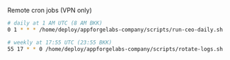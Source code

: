 Remote cron jobs (VPN only)

```sh
# daily at 1 AM UTC (8 AM BKK)
0 1 * * * /home/deploy/appforgelabs-company/scripts/run-ceo-daily.sh

# weekly at 17:55 UTC (23:55 BKK)
55 17 * * 0 /home/deploy/appforgelabs-company/scripts/rotate-logs.sh
```
